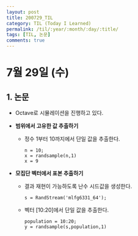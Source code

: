 ```yaml
---
layout: post
title: 200729_TIL
category: TIL (Today I Learned)
permalink: /til/:year/:month/:day/:title/
tags: [TIL, 논문]
comments: true
---
```

# 7월 29일 (수)

## 1. 논문
- Octave로 시뮬레이션을 진행하고 있다.  

- **범위에서 고유한 값 추출하기**
  - 정수 1부터 10까지에서 단일 값을 추출한다.
    ```
    n = 10;
    x = randsample(n,1)
    x = 9
    ```

- **모집단 벡터에서 표본 추출하기**
  - 결과 재현이 가능하도록 난수 시드값을 생성한다.
    ```
    s = RandStream('mlfg6331_64');
    ```
  - 벡터 [10:20]에서 단일 값을 추출한다.
    ```
    population = 10:20;
    y = randsample(s,population,1)
    ```
